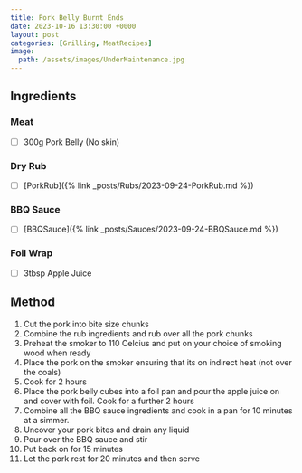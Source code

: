 ```yaml
---
title: Pork Belly Burnt Ends
date: 2023-10-16 13:30:00 +0000
layout: post
categories: [Grilling, MeatRecipes]
image:
  path: /assets/images/UnderMaintenance.jpg
---
```


## Ingredients
### Meat
- [ ] 300g Pork Belly (No skin)

### Dry Rub
- [ ] [PorkRub]({% link _posts/Rubs/2023-09-24-PorkRub.md %})

### BBQ Sauce
- [ ] [BBQSauce]({% link _posts/Sauces/2023-09-24-BBQSauce.md %})


### Foil Wrap
- [ ] 3tbsp Apple Juice


## Method
1. Cut the pork into bite size chunks
2. Combine the rub ingredients and rub over all the pork chunks
3. Preheat the smoker to 110 Celcius and put on your choice of smoking wood when ready
4. Place the pork on the smoker ensuring that its on indirect heat (not over the coals)
5. Cook for 2 hours
6. Place the pork belly cubes into a foil pan and pour the apple juice on and cover with foil. Cook for a further 2 hours
7. Combine all the BBQ sauce ingredients and cook in a pan for 10 minutes at a simmer.
8. Uncover your pork bites and drain any liquid
9. Pour over the BBQ sauce and stir
10. Put back on for 15 minutes
11. Let the pork rest for 20 minutes and then serve



 